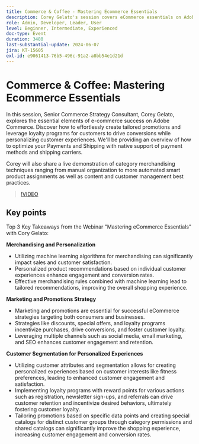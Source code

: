 ```yaml
---
title: Commerce & Coffee - Mastering Ecommerce Essentials
description: Corey Gelato's session covers eCommerce essentials on Adobe Commerce, highlighting strategies for personalized merchandising, loyalty programs, optimized payments and shipping, and effective marketing campaigns to drive customer engagement, retention, and conversions.
role: Admin, Developer, Leader, User
level: Beginner, Intermediate, Experienced
doc-type: Event
duration: 3480
last-substantial-update: 2024-06-07
jira: KT-15605
exl-id: e9061413-76b5-496c-91a2-a8bb54e1d21d
---
```

# Commerce & Coffee: Mastering Ecommerce Essentials

In this session, Senior Commerce Strategy Consultant, Corey Gelato, explores the essential elements of e-commerce success on Adobe Commerce. Discover how to effortlessly create tailored promotions and leverage loyalty programs for customers to drive conversions while personalizing customer experiences. We'll be providing an overview of how to optimize your Payments and Shipping with native support of payment methods and shipping carriers. 

Corey will also share a live demonstration of category merchandising techniques ranging from manual organization to more automated smart product assignments as well as content and customer management best practices.

>[!VIDEO](https://video.tv.adobe.com/v/3429437/?learn=on)

## Key points

Top 3 Key Takeaways from the Webinar "Mastering eCommerce Essentials" with Cory Gelato:

**Merchandising and Personalization**

* Utilizing machine learning algorithms for merchandising can significantly impact sales and customer satisfaction. 
* Personalized product recommendations based on individual customer experiences enhance engagement and conversion rates. 
* Effective merchandising rules combined with machine learning lead to tailored recommendations, improving the overall shopping experience.

**Marketing and Promotions Strategy**

* Marketing and promotions are essential for successful eCommerce strategies targeting both consumers and businesses. 
* Strategies like discounts, special offers, and loyalty programs incentivize purchases, drive conversions, and foster customer loyalty.
* Leveraging multiple channels such as social media, email marketing, and SEO enhances customer engagement and retention. 

**Customer Segmentation for Personalized Experiences**

* Utilizing customer attributes and segmentation allows for creating personalized experiences based on customer interests like fitness preferences, leading to enhanced customer engagement and satisfaction. 
* Implementing loyalty programs with reward points for various actions such as registration, newsletter sign-ups, and referrals can drive customer retention and incentivize desired behaviors, ultimately fostering customer loyalty. 
* Tailoring promotions based on specific data points and creating special catalogs for distinct customer groups through category permissions and shared catalogs can significantly improve the shopping experience, increasing customer engagement and conversion rates. 